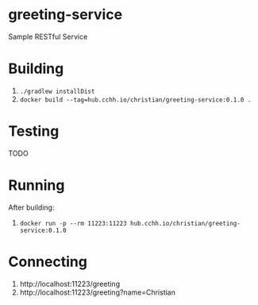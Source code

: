 # greeting-service
Sample RESTful Service

# Building

 1. `./gradlew installDist`
 1. `docker build --tag=hub.cchh.io/christian/greeting-service:0.1.0 .`

# Testing
TODO

# Running
After building:
 1. `docker run -p --rm 11223:11223 hub.cchh.io/christian/greeting-service:0.1.0`

# Connecting
 1. http://localhost:11223/greeting
 1. http://localhost:11223/greeting?name=Christian
